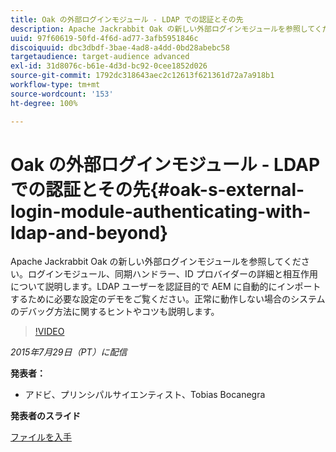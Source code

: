 ```yaml
---
title: Oak の外部ログインモジュール - LDAP での認証とその先
description: Apache Jackrabbit Oak の新しい外部ログインモジュールを参照してください。ログインモジュール、同期ハンドラー、ID プロバイダーの詳細と相互作用について説明します。LDAP ユーザーを認証目的で AEM に自動的にインポートするために必要な設定のデモをご覧ください。正常に動作しない場合のシステムのデバッグ方法に関するヒントやコツも説明します。
uuid: 97f60619-50fd-4f6d-ad77-3afb5951846c
discoiquuid: dbc3dbdf-3bae-4ad8-a4dd-0bd28abebc58
targetaudience: target-audience advanced
exl-id: 31d8076c-b61e-4d3d-bc92-0cee1852d026
source-git-commit: 1792dc318643aec2c12613f621361d72a7a918b1
workflow-type: tm+mt
source-wordcount: '153'
ht-degree: 100%

---
```


# Oak の外部ログインモジュール - LDAP での認証とその先{#oak-s-external-login-module-authenticating-with-ldap-and-beyond}

Apache Jackrabbit Oak の新しい外部ログインモジュールを参照してください。ログインモジュール、同期ハンドラー、ID プロバイダーの詳細と相互作用について説明します。LDAP ユーザーを認証目的で AEM に自動的にインポートするために必要な設定のデモをご覧ください。正常に動作しない場合のシステムのデバッグ方法に関するヒントやコツも説明します。

>[!VIDEO](https://video.tv.adobe.com/v/19382/?quality=9)

*2015年7月29日（PT）に配信*

**発表者：**

* アドビ、プリンシパルサイエンティスト、Tobias Bocanegra

**発表者のスライド**

[ファイルを入手](assets/oak-ldap-cqgems.pdf)
<!--
[Get back to the Overview](https://helpx.adobe.com/experience-manager/kt/eseminars/gems/aem-index.html)
-->
